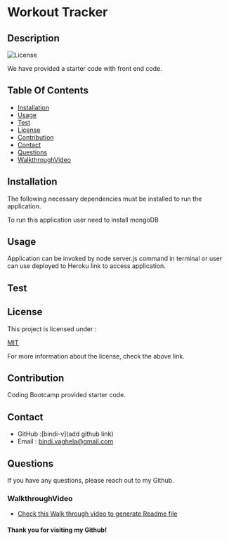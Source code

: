 # Workout Tracker

## Description

 ![License](https://img.shields.io/badge/License-MIT-yellow)

 We have provided a starter code with front end code.

## Table Of Contents

- [Installation](#installation)
- [Usage](#usage)
- [Test](#test)
- [License](#license)
- [Contribution](#contribution)
- [Contact](#contact)
- [Questions](#questions)
- [WalkthroughVideo](#WalkthroughVideo)
    
## Installation 

The following necessary dependencies must be installed to run the application.

  To run this application user need to install mongoDB

## Usage

 Application can be invoked by node server.js command in terminal or user can use deployed to Heroku link to access application.

## Test

## License

This project is licensed under :

 [MIT](https://opensource.org/licenses/MIT)

For more information about the license, check the above link.

## Contribution

Coding Bootcamp provided starter code.

## Contact

* GitHub :[bindi-v](add github link)
* Email : bindi.vaghela@gmail.com
    
## Questions

If you have any questions, please reach out to my Github.

### WalkthroughVideo

* [Check this Walk through video to generate Readme file](https://drive.google.com/file/d/1hUTWlXnt5SD2zYuXDjOMelmqo1ricVG7/view)

#### Thank you for visiting my Github!
